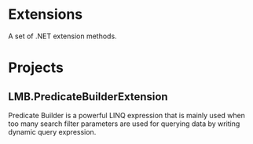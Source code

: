 # Extensions
A set of .NET extension methods.

# Projects

## LMB.PredicateBuilderExtension

Predicate Builder is a powerful LINQ expression that is mainly used when too many search filter parameters are used for querying data by writing dynamic query expression.
